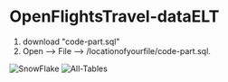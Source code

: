 # OpenFlightsTravel-dataELT

1. download "code-part.sql"
2. Open --> File --> /locationofyourfile/code-part.sql. 



![SnowFlake](https://user-images.githubusercontent.com/44200835/65380984-b36ada00-dd2a-11e9-80de-d444b18fb9b2.png)
![All-Tables](https://user-images.githubusercontent.com/44200835/65380985-b960bb00-dd2a-11e9-95de-339d7b554fee.png)

